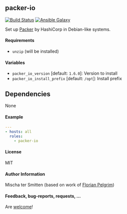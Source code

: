 ## packer-io

[![Build Status](https://travis-ci.org/Oefenweb/ansible-packer-io.svg?branch=master)](https://travis-ci.org/Oefenweb/ansible-packer-io)
[![Ansible Galaxy](http://img.shields.io/badge/ansible--galaxy-packer--io-blue.svg)](https://galaxy.ansible.com/Oefenweb/packer-io)

Set up [Packer](https://packer.io/) by HashiCorp in Debian-like systems.

#### Requirements

* `unzip` (will be installed)

#### Variables

* `packer_io_version` [default: `1.6.0`]: Version to install
* `packer_io_install_prefix` [default: `/opt`]: Install prefix

## Dependencies

None

#### Example

```yaml
---
- hosts: all
  roles:
    - packer-io
```

#### License

MIT

#### Author Information

Mischa ter Smitten (based on work of [Florian Pelgrim](https://github.com/craneworks))

#### Feedback, bug-reports, requests, ...

Are [welcome](https://github.com/Oefenweb/ansible-packer-io/issues)!
